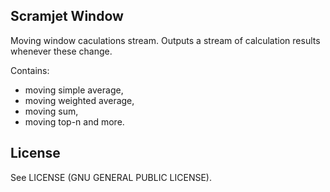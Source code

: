 Scramjet Window
-----------------

Moving window caculations stream. Outputs a stream of calculation results whenever these change.

Contains:

* moving simple average,
* moving weighted average,
* moving sum,
* moving top-n and more.

License
--------

See LICENSE (GNU GENERAL PUBLIC LICENSE).
